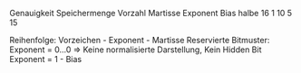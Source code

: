 Genauigkeit    Speichermenge        Vorzahl   Martisse Exponent Bias
	halbe                16                         1                10          5              15


Reihenfolge: Vorzeichen - Exponent - Martisse
Reservierte Bitmuster: 
	Exponent = 0...0 => Keine normalisierte Darstellung, Kein Hidden Bit
					Exponent = 1 - Bias